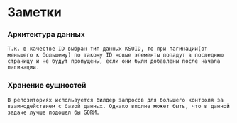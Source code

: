 # Заметки

### Архитектура данных
    Т.к. в качестве ID выбран тип данных KSUID, то при пагинации(от меньшего к большему) по такому ID новые элементы попадут в последнюю страницу и не будут пропущены, если они были добавлены после начала пагинации.

### Хранение сущностей
    В репозиториях используется билдер запросов для большего контроля за взаимодействием с базой данных. Однако вполне может быть, что в данной задаче лучше подошел бы GORM.